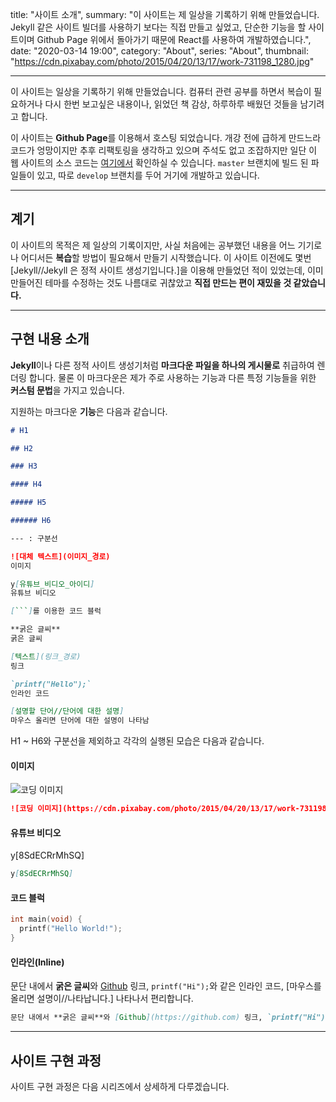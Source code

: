 title: "사이트 소개",
summary: "이 사이트는 제 일상을 기록하기 위해 만들었습니다. Jekyll 같은 사이트 빌더를 사용하기 보다는 직접 만들고 싶었고, 단순한 기능을 할 사이트이며 Github Page 위에서 돌아가기 때문에 React를 사용하여 개발하였습니다.",
date: "2020-03-14 19:00",
category: "About",
series: "About",
thumbnail: "https://cdn.pixabay.com/photo/2015/04/20/13/17/work-731198_1280.jpg"

---

이 사이트는 일상을 기록하기 위해 만들었습니다. 컴퓨터 관련 공부를 하면서 복습이 필요하거나 다시 한번 보고싶은 내용이나, 읽었던 책 감상, 하루하루 배웠던 것들을 남기려고 합니다.

이 사이트는 **Github Page**를 이용해서 호스팅 되었습니다. 개강 전에 급하게 만드느라 코드가 엉망이지만 추후 리팩토링을 생각하고 있으며 주석도 없고 조잡하지만 일단 이 웹 사이트의 소스 코드는 [여기에서](https://github.com/BecameTrue/BecameTrue.github.io/tree/develop) 확인하실 수 있습니다. `master` 브랜치에 빌드 된 파일들이 있고, 따로 `develop` 브랜치를 두어 거기에 개발하고 있습니다.

---

## 계기

이 사이트의 목적은 제 일상의 기록이지만, 사실 처음에는 공부했던 내용을 어느 기기로나 어디서든 **복습**할 방법이 필요해서 만들기 시작했습니다. 이 사이트 이전에도 몇번 [Jekyll//Jekyll 은 정적 사이트 생성기입니다.]을 이용해 만들었던 적이 있었는데, 이미 만들어진 테마를 수정하는 것도 나름대로 귀찮았고 **직접 만드는 편이 재밌을 것 같았습니다.**

---

## 구현 내용 소개

**Jekyll**이나 다른 정적 사이트 생성기처럼 **마크다운 파일을 하나의 게시물로** 취급하여 렌더링 합니다. 물론 이 마크다운은 제가 주로 사용하는 기능과 다른 특정 기능들을 위한 **커스텀 문법**을 가지고 있습니다.

지원하는 마크다운 **기능**은 다음과 같습니다.

````markdown
# H1

## H2

### H3

#### H4

##### H5

###### H6

--- : 구분선

![대체 텍스트](이미지_경로)
이미지

y[유튜브_비디오_아이디]
유튜브 비디오

[```]를 이용한 코드 블럭

**굵은 글씨**
굵은 글씨

[텍스트](링크_경로)
링크

`printf("Hello");`
인라인 코드

[설명할 단어//단어에 대한 설명]
마우스 올리면 단어에 대한 설명이 나타남
````

H1 ~ H6와 구분선을 제외하고 각각의 실행된 모습은 다음과 같습니다.

#### 이미지

![코딩 이미지](https://cdn.pixabay.com/photo/2015/04/20/13/17/work-731198_1280.jpg)

```markdown
![코딩 이미지](https://cdn.pixabay.com/photo/2015/04/20/13/17/work-731198_1280.jpg)
```

#### 유튜브 비디오

y[8SdECRrMhSQ]

```markdown
y[8SdECRrMhSQ]
```

#### 코드 블럭

```c
int main(void) {
  printf("Hello World!");
}
```

#### 인라인(Inline)

문단 내에서 **굵은 글씨**와 [Github](https://github.com) 링크, `printf("Hi");`와 같은 인라인 코드, [마우스를 올리면 설명이//나타납니다.] 나타나서 편리합니다.

```markdown
문단 내에서 **굵은 글씨**와 [Github](https://github.com) 링크, `printf("Hi");`와 같은 인라인 코드, [마우스를 올리면 설명이//나타납니다.] 나타나서 편리합니다.
```

---

## 사이트 구현 과정

사이트 구현 과정은 다음 시리즈에서 상세하게 다루겠습니다.
